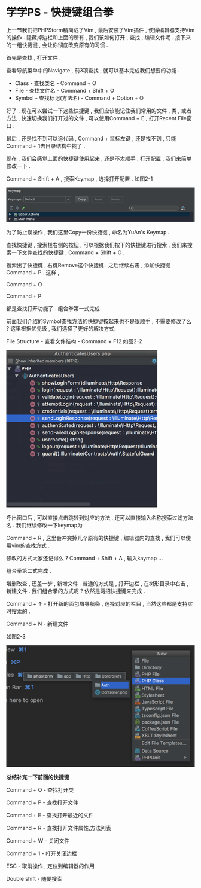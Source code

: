 # 学学PS - 快捷键组合拳

上一节我们把PHPStorm精简成了Vim , 最后安装了Vim插件 , 使得编辑器支持Vim的操作 . 隐藏掉边栏和上面的所有 , 我们该如何打开 , 查找 , 编辑文件呢 . 接下来的一组快捷键 , 会让你彻底改变原有的习惯 .

首先是查找 , 打开文件 .

查看导航菜单中的Navigate , 前3项查找 , 就可以基本完成我们想要的功能 .

* Class - 查找类名 - Command + O
* File - 查找文件名 - Command + Shift + O
* Symbol - 查找标记\(方法名\) - Command + Option + O

好了 , 现在可以尝试一下这些快捷键 , 我们应该能记住我们常用的文件 , 类 , 或者方法 , 快速切换我们打开过的文件 , 可以使用Command + E , 打开Recent File窗口 .

最后 , 还是找不到可以追代码 , Command + 鼠标左键 , 还是找不到 , 只能Command + 1去目录结构中找了 .

现在 , 我们会感觉上面的快捷键使用起来 , 还是不太顺手 , 打开配置 , 我们来简单修改一下 .

Command + Shift + A , 搜索Keymap , 选择打开配置 . 如图2-1

![](/assets/2-1.png)

为了防止误操作 , 我们这里Copy一份快捷键 , 命名为YuAn's Keymap .

查找快捷键 , 搜索栏右侧的按钮 , 可以根据我们按下的快捷键进行搜索 , 我们来搜索一下文件查找的快捷键 , Command + Shift + O .

搜索出了快捷键 , 右键Remove这个快捷键 . 之后继续右击 , 添加快捷键Command + P . 这样 ,

Command + O

Command + P

都是查找打开功能了 . 组合拳第一式完成 .

前面我们介绍的Symbol查找方法的快捷键按起来也不是很顺手 , 不需要修改了么 ? 这里根据优先级 , 我们选择了更好的解决方式:

File Structure - 查看文件结构 - Command + F12 如图2-2

![](/assets/2-2.png)

呼出窗口后 , 可以直接点击跳转到对应的方法 , 还可以直接输入名称搜索过滤方法名 . 我们继续修改一下keymap为

Command + R , 这里会冲突掉几个原有的快捷键 , 编辑器内的查找 , 我们可以使用vim的查找方式 .

修改的方式大家还记得么 ? Command + Shift + A , 输入kaymap ...

组合拳第二式完成 .

增删改查 , 还差一步 , 新增文件 . 普通的方式是 , 打开边栏 , 在树形目录中右击 , 新建文件 . 我们组合拳的方式呢 ? 依然是两招快捷键来完成 .

Command + ↑ - 打开新的面包屑导航条 , 选择对应的栏目 , 当然这些都是支持实时搜索的 .

Command + N - 新建文件

如图2-3

![](/assets/2-3.png)

**总结补充一下前面的快捷键**

Command + O - 查找打开类

Command + P - 查找打开文件

Command + E - 查找打开最近的文件

Command + R - 查找打开文件属性,方法列表

Command + W - 关闭文件

Command + 1 - 打开关闭边栏

ESC  - 取消操作 , 定位到编辑器的作用

Double shift - 随便搜索

